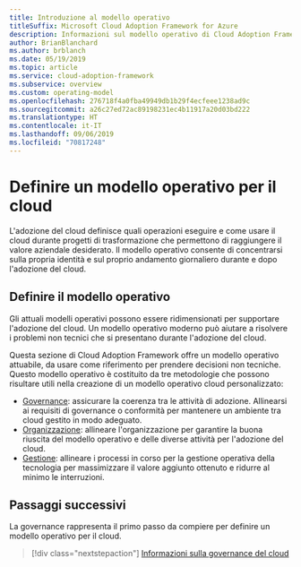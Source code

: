 ```yaml
---
title: Introduzione al modello operativo
titleSuffix: Microsoft Cloud Adoption Framework for Azure
description: Informazioni sul modello operativo di Cloud Adoption Framework.
author: BrianBlanchard
ms.author: brblanch
ms.date: 05/19/2019
ms.topic: article
ms.service: cloud-adoption-framework
ms.subservice: overview
ms.custom: operating-model
ms.openlocfilehash: 276718f4a0fba49949db1b29f4ecfeee1238ad9c
ms.sourcegitcommit: a26c27ed72ac89198231ec4b11917a20d03bd222
ms.translationtype: HT
ms.contentlocale: it-IT
ms.lasthandoff: 09/06/2019
ms.locfileid: "70817248"
---
```

# <a name="establish-an-operating-model-for-the-cloud"></a>Definire un modello operativo per il cloud

L'adozione del cloud definisce quali operazioni eseguire e come usare il cloud durante progetti di trasformazione che permettono di raggiungere il valore aziendale desiderato. Il modello operativo consente di concentrarsi sulla propria identità e sul proprio andamento giornaliero durante e dopo l'adozione del cloud.

## <a name="establish-your-operating-model"></a>Definire il modello operativo

Gli attuali modelli operativi possono essere ridimensionati per supportare l'adozione del cloud. Un modello operativo moderno può aiutare a risolvere i problemi non tecnici che si presentano durante l'adozione del cloud.

Questa sezione di Cloud Adoption Framework offre un modello operativo attuabile, da usare come riferimento per prendere decisioni non tecniche. Questo modello operativo è costituito da tre metodologie che possono risultare utili nella creazione di un modello operativo cloud personalizzato:

- [Governance](../governance/index.md): assicurare la coerenza tra le attività di adozione. Allinearsi ai requisiti di governance o conformità per mantenere un ambiente tra cloud gestito in modo adeguato.
- [Organizzazione](../organization/index.md): allineare l'organizzazione per garantire la buona riuscita del modello operativo e delle diverse attività per l'adozione del cloud.
- [Gestione](../operations/index.md): allineare i processi in corso per la gestione operativa della tecnologia per massimizzare il valore aggiunto ottenuto e ridurre al minimo le interruzioni.

## <a name="next-steps"></a>Passaggi successivi

La governance rappresenta il primo passo da compiere per definire un modello operativo per il cloud.

> [!div class="nextstepaction"]
> [Informazioni sulla governance del cloud](../governance/index.md)

